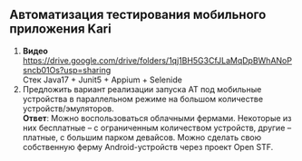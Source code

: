 ## Автоматизация тестирования мобильного приложения Kari
1. **Видео** https://drive.google.com/drive/folders/1qj1BH5G3CfJLaMqDpBWhANoPsncb01Os?usp=sharing  
Стек Java17 + Junit5 + Appium + Selenide  
2. Предложить вариант реализации запуска АТ под мобильные устройства в параллельном режиме на большом количестве устройств/эмуляторов.  
**Ответ**: Можно воспользоваться облачными фермами. Некоторые из них бесплатные – с ограниченным количеством устройств, другие – платные, с большим парком девайсов. Можно сделать свою собственную ферму Android-устройств через проект Open STF.
